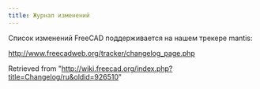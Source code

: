 ```yaml
---
title: Журнал изменений
---
```

Список изменений FreeCAD поддерживается на нашем трекере mantis:

<http://www.freecadweb.org/tracker/changelog_page.php>

Retrieved from "<http://wiki.freecad.org/index.php?title=Changelog/ru&oldid=926510>"